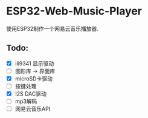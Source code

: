 ESP32-Web-Music-Player
======================
使用ESP32制作一个网易云音乐播放器.


Todo:
-----
- [x] ili9341 显示驱动
- [ ] 图形库 -> 界面库
- [x] microSD卡驱动
- [ ] 按键处理
- [x] I2S DAC驱动
- [ ] mp3解码
- [ ] 网易云音乐API
